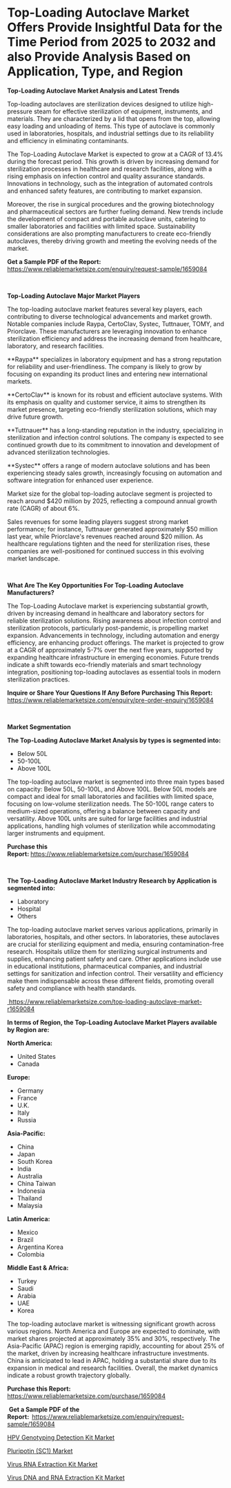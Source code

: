 <p><h1>Top-Loading Autoclave Market Offers Provide Insightful Data for the Time Period from 2025 to 2032 and also Provide Analysis Based on Application, Type, and Region</h1></p><p><strong>Top-Loading Autoclave Market Analysis and Latest Trends</strong></p>
<p><p>Top-loading autoclaves are sterilization devices designed to utilize high-pressure steam for effective sterilization of equipment, instruments, and materials. They are characterized by a lid that opens from the top, allowing easy loading and unloading of items. This type of autoclave is commonly used in laboratories, hospitals, and industrial settings due to its reliability and efficiency in eliminating contaminants.</p><p>The Top-Loading Autoclave Market is expected to grow at a CAGR of 13.4% during the forecast period. This growth is driven by increasing demand for sterilization processes in healthcare and research facilities, along with a rising emphasis on infection control and quality assurance standards. Innovations in technology, such as the integration of automated controls and enhanced safety features, are contributing to market expansion. </p><p>Moreover, the rise in surgical procedures and the growing biotechnology and pharmaceutical sectors are further fueling demand. New trends include the development of compact and portable autoclave units, catering to smaller laboratories and facilities with limited space. Sustainability considerations are also prompting manufacturers to create eco-friendly autoclaves, thereby driving growth and meeting the evolving needs of the market.</p></p>
<p><strong>Get a Sample PDF of the Report:&nbsp;</strong> <a href="https://www.reliablemarketsize.com/enquiry/request-sample/1659084?utm_campaign=973&utm_medium=2&utm_source=Github&utm_content=ia&utm_term=23032025&utm_id=top-loading-autoclave">https://www.reliablemarketsize.com/enquiry/request-sample/1659084</a></p>
<p>&nbsp;</p>
<p><strong>Top-Loading Autoclave Major Market Players</strong></p>
<p><p>The top-loading autoclave market features several key players, each contributing to diverse technological advancements and market growth. Notable companies include Raypa, CertoClav, Systec, Tuttnauer, TOMY, and Priorclave. These manufacturers are leveraging innovation to enhance sterilization efficiency and address the increasing demand from healthcare, laboratory, and research facilities.</p><p>**Raypa** specializes in laboratory equipment and has a strong reputation for reliability and user-friendliness. The company is likely to grow by focusing on expanding its product lines and entering new international markets.</p><p>**CertoClav** is known for its robust and efficient autoclave systems. With its emphasis on quality and customer service, it aims to strengthen its market presence, targeting eco-friendly sterilization solutions, which may drive future growth.</p><p>**Tuttnauer** has a long-standing reputation in the industry, specializing in sterilization and infection control solutions. The company is expected to see continued growth due to its commitment to innovation and development of advanced sterilization technologies.</p><p>**Systec** offers a range of modern autoclave solutions and has been experiencing steady sales growth, increasingly focusing on automation and software integration for enhanced user experience. </p><p>Market size for the global top-loading autoclave segment is projected to reach around $420 million by 2025, reflecting a compound annual growth rate (CAGR) of about 6%. </p><p>Sales revenues for some leading players suggest strong market performance; for instance, Tuttnauer generated approximately $50 million last year, while Priorclave's revenues reached around $20 million. As healthcare regulations tighten and the need for sterilization rises, these companies are well-positioned for continued success in this evolving market landscape.</p></p>
<p>&nbsp;</p>
<p><strong>What Are The Key Opportunities For Top-Loading Autoclave Manufacturers?</strong></p>
<p><p>The Top-Loading Autoclave market is experiencing substantial growth, driven by increasing demand in healthcare and laboratory sectors for reliable sterilization solutions. Rising awareness about infection control and sterilization protocols, particularly post-pandemic, is propelling market expansion. Advancements in technology, including automation and energy efficiency, are enhancing product offerings. The market is projected to grow at a CAGR of approximately 5-7% over the next five years, supported by expanding healthcare infrastructure in emerging economies. Future trends indicate a shift towards eco-friendly materials and smart technology integration, positioning top-loading autoclaves as essential tools in modern sterilization practices.</p></p>
<p><strong>Inquire or Share Your Questions If Any Before Purchasing This Report:</strong> <a href="https://www.reliablemarketsize.com/enquiry/pre-order-enquiry/1659084?utm_campaign=973&utm_medium=2&utm_source=Github&utm_content=ia&utm_term=23032025&utm_id=top-loading-autoclave">https://www.reliablemarketsize.com/enquiry/pre-order-enquiry/1659084</a></p>
<p>&nbsp;</p>
<p><strong>Market Segmentation</strong></p>
<p><strong>The Top-Loading Autoclave Market Analysis by types is segmented into:</strong></p>
<p><ul><li>Below 50L</li><li>50-100L</li><li>Above 100L</li></ul></p>
<p><p>The top-loading autoclave market is segmented into three main types based on capacity: Below 50L, 50-100L, and Above 100L. Below 50L models are compact and ideal for small laboratories and facilities with limited space, focusing on low-volume sterilization needs. The 50-100L range caters to medium-sized operations, offering a balance between capacity and versatility. Above 100L units are suited for large facilities and industrial applications, handling high volumes of sterilization while accommodating larger instruments and equipment.</p></p>
<p><strong>Purchase this Report:&nbsp;</strong><a href="https://www.reliablemarketsize.com/purchase/1659084?utm_campaign=973&utm_medium=2&utm_source=Github&utm_content=ia&utm_term=23032025&utm_id=top-loading-autoclave">https://www.reliablemarketsize.com/purchase/1659084</a></p>
<p>&nbsp;</p>
<p><strong>The Top-Loading Autoclave Market Industry Research by Application is segmented into:</strong></p>
<p><ul><li>Laboratory</li><li>Hospital</li><li>Others</li></ul></p>
<p><p>The top-loading autoclave market serves various applications, primarily in laboratories, hospitals, and other sectors. In laboratories, these autoclaves are crucial for sterilizing equipment and media, ensuring contamination-free research. Hospitals utilize them for sterilizing surgical instruments and supplies, enhancing patient safety and care. Other applications include use in educational institutions, pharmaceutical companies, and industrial settings for sanitization and infection control. Their versatility and efficiency make them indispensable across these different fields, promoting overall safety and compliance with health standards.</p></p>
<p><a href="https://www.reliablemarketsize.com/top-loading-autoclave-market-r1659084?utm_campaign=973&utm_medium=2&utm_source=Github&utm_content=ia&utm_term=23032025&utm_id=top-loading-autoclave">&nbsp;https://www.reliablemarketsize.com/top-loading-autoclave-market-r1659084</a></p>
<p><strong>In terms of Region, the Top-Loading Autoclave Market Players available by Region are:</strong></p>
<p>
    <p> <strong> North America: </strong>
        <ul>
            <li>United States</li>
            <li>Canada</li>
        </ul>
        </p> 
    <p> <strong> Europe: </strong>
        <ul>
            <li>Germany</li>
            <li>France</li>
            <li>U.K.</li>
            <li>Italy</li>
            <li>Russia</li>
        </ul>
        </p> 
    <p> <strong> Asia-Pacific: </strong>
        <ul>
            <li>China</li>
            <li>Japan</li>
            <li>South Korea</li>
            <li>India</li>
            <li>Australia</li>
            <li>China Taiwan</li>
            <li>Indonesia</li>
            <li>Thailand</li>
            <li>Malaysia</li>
        </ul>
        </p> 
    <p> <strong> Latin America: </strong>
        <ul>
            <li>Mexico</li>
            <li>Brazil</li>
            <li>Argentina Korea</li>
            <li>Colombia</li>
        </ul>
        </p> 
    <p> <strong> Middle East & Africa: </strong>
        <ul>
            <li>Turkey</li>
            <li>Saudi</li>
            <li>Arabia</li>
            <li>UAE</li>
            <li>Korea</li>
        </ul>
    </p>
    </p>
<p><p>The top-loading autoclave market is witnessing significant growth across various regions. North America and Europe are expected to dominate, with market shares projected at approximately 35% and 30%, respectively. The Asia-Pacific (APAC) region is emerging rapidly, accounting for about 25% of the market, driven by increasing healthcare infrastructure investments. China is anticipated to lead in APAC, holding a substantial share due to its expansion in medical and research facilities. Overall, the market dynamics indicate a robust growth trajectory globally.</p></p>
<p><strong>Purchase this Report: </strong><a href="https://www.reliablemarketsize.com/purchase/1659084?utm_campaign=973&utm_medium=2&utm_source=Github&utm_content=ia&utm_term=23032025&utm_id=top-loading-autoclave">https://www.reliablemarketsize.com/purchase/1659084</a></p>
<p>&nbsp;<strong>Get a Sample PDF of the Report:&nbsp;&nbsp;</strong><a href="https://www.reliablemarketsize.com/enquiry/request-sample/1659084?utm_campaign=973&utm_medium=2&utm_source=Github&utm_content=ia&utm_term=23032025&utm_id=top-loading-autoclave">https://www.reliablemarketsize.com/enquiry/request-sample/1659084</a></p>
<p><strong></strong></p>
<p><p><a href="https://github.com/vasosblenksk/Market-Research-Report-List-1/blob/main/hpv-genotyping-detection-kit-market.md?utm_campaign=973&utm_medium=2&utm_source=Github&utm_content=ia&utm_term=23032025&utm_id=top-loading-autoclave">HPV Genotyping Detection Kit Market</a></p><p><a href="https://github.com/ifsahvadenah/Market-Research-Report-List-1/blob/main/pluripotin-sc1-market.md?utm_campaign=973&utm_medium=2&utm_source=Github&utm_content=ia&utm_term=23032025&utm_id=top-loading-autoclave">Pluripotin (SC1) Market</a></p><p><a href="https://github.com/castoriffic/Market-Research-Report-List-6/blob/main/virus-rna-extraction-kit-market.md?utm_campaign=973&utm_medium=2&utm_source=Github&utm_content=ia&utm_term=23032025&utm_id=top-loading-autoclave">Virus RNA Extraction Kit Market</a></p><p><a href="https://github.com/merzafairy04/Market-Research-Report-List-1/blob/main/virus-dna-and-rna-extraction-kit-market.md?utm_campaign=973&utm_medium=2&utm_source=Github&utm_content=ia&utm_term=23032025&utm_id=top-loading-autoclave">Virus DNA and RNA Extraction Kit Market</a></p></p>